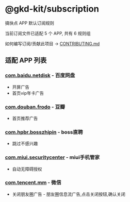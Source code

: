 # @gkd-kit/subscription

搞快点 APP 默认订阅规则

当前订阅文件已适配 5 个 APP, 共有 6 规则组

如何编写订阅/贡献此项目 -> [CONTRIBUTING.md](./CONTRIBUTING.md)

## 适配 APP 列表

### [com.baidu.netdisk](/src/apps/com.baidu.netdisk.ts) - 百度网盘

- 开屏广告
- 首页vip年卡广告

### [com.douban.frodo](/src/apps/com.douban.frodo.ts) - 豆瓣

- 首页推荐广告

### [com.hpbr.bosszhipin](/src/apps/com.hpbr.bosszhipin.ts) - boss直聘

- 跳过不感兴趣

### [com.miui.securitycenter](/src/apps/com.miui.securitycenter.ts) - miui手机管家

- 自动无障碍授权

### [com.tencent.mm](/src/apps/com.tencent.mm.ts) - 微信

- 关闭朋友圈广告 - 朋友圈信息流广告,点击关闭按钮,确认关闭
